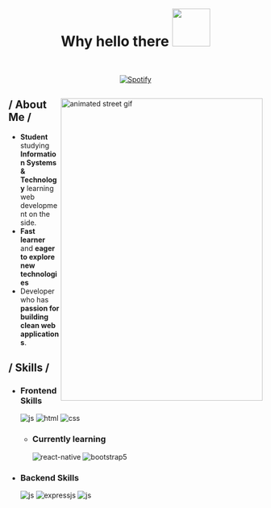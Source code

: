 <h1 align='center'> Why hello there <img src='https://i.gifer.com/origin/cd/cd44334923c5a5d94e7cf4ab8f5f2f7f_w200.gif' width='75'> </h1>
  
&nbsp;<div align="center">
  [![Spotify](https://novatorem-a5dq-kohese.vercel.app/api/spotify?background_color=0d1117&border_color=0d1117)](https://open.spotify.com/user/x.lope)
</div>

<div>

<img align='right' src='https://media.tenor.com/3F5XmYhEARwAAAAd/chill-japan.gif' width='400' height='600' alt='animated street gif'>
  
<h2> / About Me /</h2>

- **Student** studying **Information Systems & Technology** learning web development on the side.
- **Fast learner** and **eager to explore new technologies**
- Developer who has **passion for building clean web applications**.

<h2>/ Skills /</h2>

- <h3>Frontend Skills</h3>

  <img src = "https://img.shields.io/badge/JavaScript-323330?style=for-the-badge&logo=javascript&logoColor=F7DF1E" alt = "js" />
  <img src = "https://img.shields.io/badge/HTML5-E34F26?style=for-the-badge&logo=html5&logoColor=white" alt = "html" />
  <img src = "https://img.shields.io/badge/CSS3-1572B6?style=for-the-badge&logo=css3&logoColor=white" alt = "css" />

  - <h3>Currently learning</h3>
  
    <img src = "https://img.shields.io/badge/react-%2320232a.svg?style=for-the-badge&logo=react&logoColor=%2361DAFB" alt = "react-native" />
    <img src = "https://img.shields.io/badge/bootstrap-%23563D7C.svg?style=for-the-badge&logo=bootstrap&logoColor=white" alt = "bootstrap5" />

- <h3>Backend Skills</h3>

    <img src = "https://img.shields.io/badge/JavaScript-323330?style=for-the-badge&logo=javascript&logoColor=F7DF1E" alt = "js" />
    <img src = "https://img.shields.io/badge/express.js-%23404d59.svg?style=for-the-badge&logo=express&logoColor=%2361DAFB" alt = "expressjs" />
    <img src = "https://img.shields.io/badge/Node-323330?style=for-the-badge&logo=node.js&logoColor=F7DF1E" alt = "js" />
</div>
